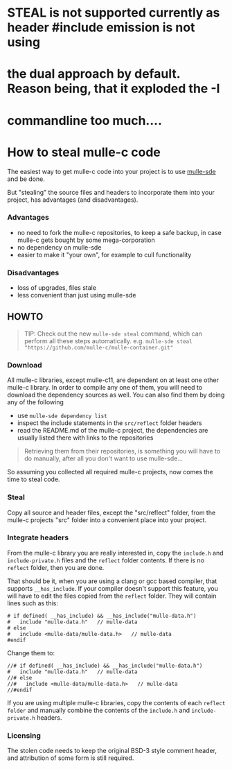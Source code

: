 #
# STEAL is not supported currently as header #include emission is not using
# the dual approach by default. Reason being, that it exploded the -I
# commandline too much....
#

# How to steal mulle-c code

The easiest way to get mulle-c code into your project is to use
[mulle-sde](//github.com/mulle-sde/mulle-sde) and be done.

But "stealing" the source files and headers to incorporate them into your
project, has advantages (and disadvantages).


### Advantages

* no need to fork the mulle-c repositories, to keep a safe backup, in case mulle-c gets bought by some mega-corporation
* no dependency on mulle-sde
* easier to make it "your own", for example to cull functionality

### Disadvantages

* loss of upgrades, files stale
* less convenient than just using mulle-sde


## HOWTO

> TIP: Check out the new `mulle-sde steal` command, which can perform all these
> steps automatically.
> e.g. `mulle-sde steal "https://github.com/mulle-c/mulle-container.git"`

### Download

All mulle-c libraries, except mulle-c11, are dependent on at least one other
mulle-c library. In order to compile any one of them, you will need to download
the dependency sources as well. You can also find them by doing any
of the following

* use `mulle-sde dependency list`
* inspect the include statements in the `src/reflect` folder headers
* read the README.md of the mulle-c project, the dependencies are usually listed there with links to the repositories


> Retrieving them from their repositories, is something you will have to do
> manually, after all you don't want to use mulle-sde...


So assuming you collected all required mulle-c projects, now comes the time
to steal code.

### Steal

Copy all source and header files, except the "src/reflect" folder, from the
mulle-c projects "src" folder into a convenient place into your project.


### Integrate headers

From the mulle-c library you are really interested in, copy the `include.h`
and `include-private.h` files and the `reflect` folder contents. If there is
no `reflect` folder, then you are done.

That should be it, when you are using a clang or gcc based compiler, that supports
`__has_include`. If your compiler doesn't support this feature, you will have
to edit the files copied from the `reflect` folder. They will contain lines
such as this:

```
# if defined( __has_include) && __has_include("mulle-data.h")
#   include "mulle-data.h"   // mulle-data
# else
#   include <mulle-data/mulle-data.h>   // mulle-data
#endif
```

Change them to:

```
//# if defined( __has_include) && __has_include("mulle-data.h")
#   include "mulle-data.h"   // mulle-data
//# else
//#   include <mulle-data/mulle-data.h>   // mulle-data
//#endif
```

If you are using multiple mulle-c libraries, copy the contents of each
`reflect folder` and manually combine the contents of the `include.h` and
`include-private.h` headers.


### Licensing

The stolen code needs to keep the original BSD-3 style comment header, and
attribution of some form is still required.

